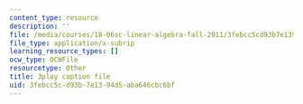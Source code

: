 ```yaml
---
content_type: resource
description: ''
file: /media/courses/18-06sc-linear-algebra-fall-2011/3febcc5cd93b7e1394d5aba646cbc6bf_HgC1l_6ySkc.srt
file_type: application/x-subrip
learning_resource_types: []
ocw_type: OCWFile
resourcetype: Other
title: 3play caption file
uid: 3febcc5c-d93b-7e13-94d5-aba646cbc6bf
---
```

